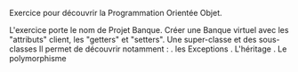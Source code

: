 Exercice pour découvrir la Programmation Orientée Objet.

L'exercice porte le nom de Projet Banque.
Créer une Banque virtuel avec les "attributs" client,
les "getters" et "setters".
Une super-classe et des sous-classes
Il permet de découvrir notamment :
. les Exceptions
. L'héritage
. Le polymorphisme